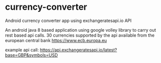 # currency-converter
Android currency converter app using exchangeratesapi.io API 

An android java 8 based application using google volley library to carry out rest based api calls. 30 currencies supported by the api 
available from the european central bank https://www.ecb.europa.eu

example api call:
https://api.exchangeratesapi.io/latest?base=GBP&symbols=USD
